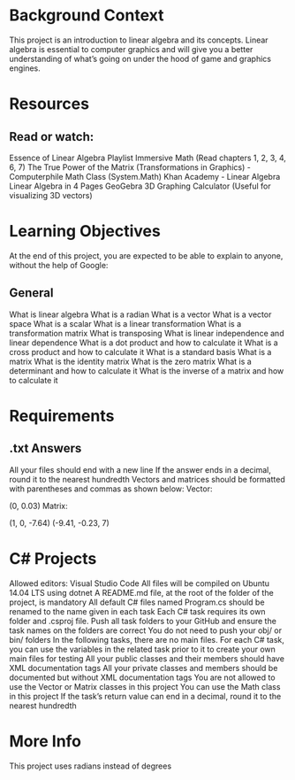 # Background Context

This project is an introduction to linear algebra and its concepts. Linear algebra is essential to computer graphics and will give you a better understanding of what’s going on under the hood of game and graphics engines.

# Resources
## Read or watch:

Essence of Linear Algebra Playlist
Immersive Math (Read chapters 1, 2, 3, 4, 6, 7)
The True Power of the Matrix (Transformations in Graphics) - Computerphile
Math Class (System.Math)
Khan Academy - Linear Algebra
Linear Algebra in 4 Pages
GeoGebra 3D Graphing Calculator (Useful for visualizing 3D vectors)

# Learning Objectives
At the end of this project, you are expected to be able to explain to anyone, without the help of Google:

## General
What is linear algebra
What is a radian
What is a vector
What is a vector space
What is a scalar
What is a linear transformation
What is a transformation matrix
What is transposing
What is linear independence and linear dependence
What is a dot product and how to calculate it
What is a cross product and how to calculate it
What is a standard basis
What is a matrix
What is the identity matrix
What is the zero matrix
What is a determinant and how to calculate it
What is the inverse of a matrix and how to calculate it

# Requirements
## .txt Answers
All your files should end with a new line
If the answer ends in a decimal, round it to the nearest hundredth
Vectors and matrices should be formatted with parentheses and commas as shown below:
Vector:

(0, 0.03)
Matrix:

(1, 0, -7.64)
(-9.41, -0.23, 7)

# C# Projects
Allowed editors: Visual Studio Code
All files will be compiled on Ubuntu 14.04 LTS using dotnet
A README.md file, at the root of the folder of the project, is mandatory
All default C# files named Program.cs should be renamed to the name given in each task
Each C# task requires its own folder and .csproj file. Push all task folders to your GitHub and ensure the task names on the folders are correct
You do not need to push your obj/ or bin/ folders
In the following tasks, there are no main files. For each C# task, you can use the variables in the related task prior to it to create your own main files for testing
All your public classes and their members should have XML documentation tags
All your private classes and members should be documented but without XML documentation tags
You are not allowed to use the Vector or Matrix classes in this project
You can use the Math class in this project
If the task’s return value can end in a decimal, round it to the nearest hundredth

# More Info
This project uses radians instead of degrees
